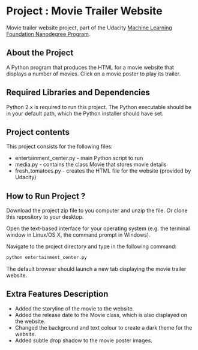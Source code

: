 # Project : Movie Trailer Website

Movie trailer website project, part of the Udacity [Machine Learning Foundation Nanodegree Program](https://in.udacity.com/course/machine-learning-engineer-nanodegree--nd009-infn).

## About the Project

A Python program that produces the HTML for a movie website that displays
a number of movies. Click on a movie poster to play its trailer.

## Required Libraries and Dependencies

Python 2.x is required to run this project. The Python executable should be in
your default path, which the Python installer should have set.

## Project contents

This project consists for the following files:

* entertainment_center.py - main Python script to run
* media.py - contains the class Movie that stores movie details
* fresh_tomatoes.py - creates the HTML file for the website (provided by Udacity)

## How to Run Project ?

Download the project zip file to you computer and unzip the file. Or clone this
repository to your desktop.

Open the text-based interface for your operating system (e.g. the terminal
window in Linux/OS X, the command prompt in Windows).

Navigate to the project directory and type in the following command:

```bash
python entertainment_center.py
```

The default browser should launch a new tab displaying the movie trailer website.

## Extra Features Description

* Added the storyline of the movie to the website.
* Added the release date to the Movie class, which is also displayed on the website.
* Changed the background and text colour to create a dark theme for the website.
* Added subtle drop shadow to the movie poster images.
